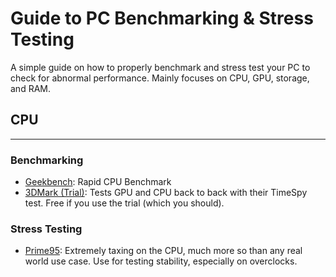 # Guide to PC Benchmarking & Stress Testing
A simple guide on how to properly benchmark and stress test your PC to check for abnormal performance. Mainly focuses on CPU, GPU, storage, and RAM.

## CPU
---
### Benchmarking
- [Geekbench](https://www.geekbench.com/): Rapid CPU Benchmark
- [3DMark (Trial)](https://store.steampowered.com/app/223850/3DMark/): Tests GPU and CPU back to back with their TimeSpy test. Free if you use the trial (which you should).


### Stress Testing
- [Prime95](https://www.guru3d.com/files-details/prime95-download.html): Extremely taxing on the CPU, much more so than any real world use case. Use for testing stability, especially on overclocks.
